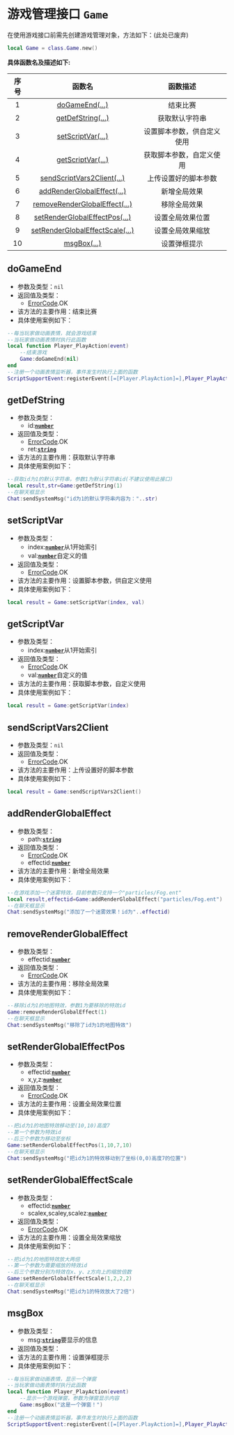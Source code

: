 游戏管理接口 `Game`
==========================================================================================

在使用游戏接口前需先创建游戏管理对象，方法如下：(此处已废弃)

```lua
local Game = class.Game.new()

```

**具体函数名及描述如下:**

| 序号 | 函数名 | 函数描述 |
| :---: | :---: | :---: |
| 1 | [doGameEnd(...)](#dogameend) | 结束比赛 |
| 2 | [getDefString(...)](#getdefstring) | 获取默认字符串 |
| 3 | [setScriptVar(...)](#setscriptvar) | 设置脚本参数，供自定义使用 |
| 4 | [getScriptVar(...)](#getscriptvar) | 获取脚本参数，自定义使用 |
| 5 | [sendScriptVars2Client(...)](#sendscriptvars2client) | 上传设置好的脚本参数 |
| 6 | [addRenderGlobalEffect(...)](#addrenderglobaleffect) | 新增全局效果 |
| 7 | [removeRenderGlobalEffect(...)](#removerenderglobaleffect) | 移除全局效果 |
| 8 | [setRenderGlobalEffectPos(...)](#setrenderglobaleffectpos) | 设置全局效果位置 |
| 9 | [setRenderGlobalEffectScale(...)](#setrenderglobaleffectscale) | 设置全局效果缩放 |
| 10 | [msgBox(...)](#msgbox) | 设置弹框提示 |

doGameEnd
------------------------------------

*   参数及类型：`nil`
*   返回值及类型：
    *   [ErrorCode](/docs/API/global.md#错误码信息).OK
*   该方法的主要作用：结束比赛
*   具体使用案例如下：

```lua
--每当玩家做动画表情，就会游戏结束
--当玩家做动画表情时执行此函数
local function Player_PlayAction(event)
	--结束游戏
    Game:doGameEnd(nil)
end
--注册一个动画表情监听器，事件发生时执行上面的函数
ScriptSupportEvent:registerEvent([=[Player.PlayAction]=],Player_PlayAction)

```

getDefString
------------------------------------------

*   参数及类型：
    *   id:[**`number`**](/docs/API/global.md#Lua原生数据类型)
*   返回值及类型：
    *   [ErrorCode](/docs/API/global.md#错误码信息).OK
    *   ret:[**`string`**](/docs/API/global.md#Lua原生数据类型)
*   该方法的主要作用：获取默认字符串
*   具体使用案例如下：

```lua
--获取id为1的默认字符串，参数1为默认字符串id(不建议使用此接口)
local result,str=Game:getDefString(1)
--在聊天框显示
Chat:sendSystemMsg("id为1的默认字符串内容为："..str)

```

setScriptVar
------------------------------------------

*   参数及类型：
    *   index:[**`number`**](/docs/API/global.md#Lua原生数据类型)从1开始索引
    *   val:[**`number`**](/docs/API/global.md#Lua原生数据类型)自定义的值
*   返回值及类型：
    *   [ErrorCode](/docs/API/global.md#错误码信息).OK
*   该方法的主要作用：设置脚本参数，供自定义使用
*   具体使用案例如下：

```lua
local result = Game:setScriptVar(index, val)

```

getScriptVar
------------------------------------------

*   参数及类型：
    *   index:[**`number`**](/docs/API/global.md#Lua原生数据类型)从1开始索引
*   返回值及类型：
    *   [ErrorCode](/docs/API/global.md#错误码信息).OK
    *   val:[**`number`**](/docs/API/global.md#Lua原生数据类型)自定义的值
*   该方法的主要作用：获取脚本参数，自定义使用
*   具体使用案例如下：

```lua
local result = Game:getScriptVar(index)

```

sendScriptVars2Client
------------------------------------------------------------

*   参数及类型：`nil`
*   返回值及类型：
    *   [ErrorCode](/docs/API/global.md#错误码信息).OK
*   该方法的主要作用：上传设置好的脚本参数
*   具体使用案例如下：

```lua
local result = Game:sendScriptVars2Client()

```

addRenderGlobalEffect
------------------------------------------------------------

*   参数及类型：
    *   path:[**`string`**](/docs/API/global.md#Lua原生数据类型)
*   返回值及类型：
    *   [ErrorCode](/docs/API/global.md#错误码信息).OK
    *   effectid:[**`number`**](/docs/API/global.md#Lua原生数据类型)
*   该方法的主要作用：新增全局效果
*   具体使用案例如下：

```lua
--在游戏添加一个迷雾特效，目前参数只支持一个"particles/Fog.ent"
local result,effectid=Game:addRenderGlobalEffect("particles/Fog.ent")
--在聊天框显示
Chat:sendSystemMsg("添加了一个迷雾效果！id为"..effectid)

```

removeRenderGlobalEffect
------------------------------------------------------------------

*   参数及类型：
    *   effectid:[**`number`**](/docs/API/global.md#Lua原生数据类型)
*   返回值及类型：
    *   [ErrorCode](/docs/API/global.md#错误码信息).OK
*   该方法的主要作用：移除全局效果
*   具体使用案例如下：

```lua
--移除id为1的地图特效，参数1为要移除的特效id
Game:removeRenderGlobalEffect(1)
--在聊天框显示
Chat:sendSystemMsg("移除了id为1的地图特效")

```

setRenderGlobalEffectPos
------------------------------------------------------------------

*   参数及类型：
    *   effectid:[**`number`**](/docs/API/global.md#Lua原生数据类型)
    *   x,y,z:[**`number`**](/docs/API/global.md#Lua原生数据类型)
*   返回值及类型：
    *   [ErrorCode](/docs/API/global.md#错误码信息).OK
*   该方法的主要作用：设置全局效果位置
*   具体使用案例如下：

```lua
--把id为1的地图特效移动至(10,10)高度7
--第一个参数为特效id
--后三个参数为移动至坐标
Game:setRenderGlobalEffectPos(1,10,7,10)
--在聊天框显示
Chat:sendSystemMsg("把id为1的特效移动到了坐标(0,0)高度7的位置")

```

setRenderGlobalEffectScale
----------------------------------------------------------------------

*   参数及类型：
    *   effectid:[**`number`**](/docs/API/global.md#Lua原生数据类型)
    *   scalex,scaley,scalez:[**`number`**](/docs/API/global.md#Lua原生数据类型)
*   返回值及类型：
    *   [ErrorCode](/docs/API/global.md#错误码信息).OK
*   该方法的主要作用：设置全局效果缩放
*   具体使用案例如下：

```lua
--把id为1的地图特效放大两倍
--第一个参数为需要缩放的特效id
--后三个参数分别为特效在x、y、z方向上的缩放倍数
Game:setRenderGlobalEffectScale(1,2,2,2)
--在聊天框显示
Chat:sendSystemMsg("把id为1的特效放大了2倍")

```

msgBox
------------------------------

*   参数及类型：
    *   msg:[**`string`**](/docs/API/global.md#Lua原生数据类型)要显示的信息
*   返回值及类型：
*   该方法的主要作用：设置弹框提示
*   具体使用案例如下：

```lua
--每当玩家做动画表情，显示一个弹窗
--当玩家做动画表情时执行此函数
local function Player_PlayAction(event)
	--显示一个游戏弹窗，参数为弹窗显示内容
    Game:msgBox("这是一个弹窗！")
end
--注册一个动画表情监听器，事件发生时执行上面的函数
ScriptSupportEvent:registerEvent([=[Player.PlayAction]=],Player_PlayAction)

```
